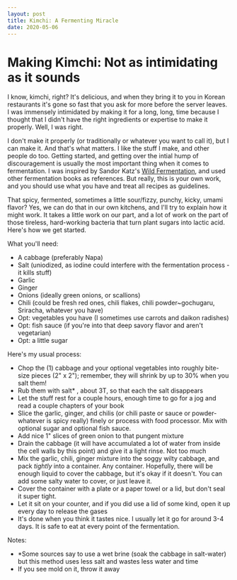 ```yaml
---
layout: post
title: Kimchi: A Fermenting Miracle
date: 2020-05-06
---
```


# Making Kimchi: Not as intimidating as it sounds

I know, kimchi, right? It's delicious, and when they bring it to you in Korean restaurants it's gone so fast that you ask for more before the server leaves. I was immensely intimidated by making it for a long, long, time because I thought that I didn't have the right ingredients or expertise to make it properly. Well, I was right.

I don't make it properly (or traditionally or whatever you want to call it), but I can make it. And that's what matters. I like the stuff I make, and other people do too. Getting started, and getting over the intial hump of discouragement is usually the most important thing when it comes to fermentation. I was inspired by Sandor Katz's [Wild Fermentation](https://www.wildfermentation.com/), and used other fermentation books as references. But really, this is your own work, and you should use what you have and treat all recipes as guidelines. 

That spicy, fermented, sometimes a little sour/fizzy, punchy, kicky, umami flavor? Yes, we can do that in our own kitchens, and I'll try to explain how it might work. It takes a little work on our part, and a lot of work on the part of those tireless, hard-working bacteria that turn plant sugars into lactic acid. Here's how we get started.

What you'll need:
- A cabbage (preferably Napa)
- Salt (uniodized, as iodine could interfere with the fermentation process -it kills stuff)
- Garlic
- Ginger
- Onions (ideally green onions, or scallions)
- Chili (could be fresh red ones, chili flakes, chili powder~gochugaru, Sriracha, whatever you have)
- Opt: vegetables you have (I sometimes use carrots and daikon radishes)
- Opt: fish sauce (if you're into that deep savory flavor and aren't vegetarian)
- Opt: a little sugar

Here's my usual process:
- Chop the (1) cabbage and your optional vegetables into roughly bite-size pieces (2" x 2"); remember, they will shrink by up to 30% when you salt them!
- Rub them with salt* , about 3T, so that each the salt disappears
- Let the stuff rest for a couple hours, enough time to go for a jog and read a couple chapters of your book
- Slice the garlic, ginger, and chilis (or chili paste or sauce or powder- whatever is spicy really) finely or process with food processor. Mix with optional sugar and optional fish sauce.
- Add nice 1" slices of green onion to that pungent mixture
- Drain the cabbage (it will have accumulated a lot of water from inside the cell walls by this point) and give it a light rinse. Not too much
- Mix the garlic, chili, ginger mixture into the soggy wilty cabbage, and pack *tightly* into a container. Any container. Hopefully, there will be enough liquid to cover the cabbage, but it's okay if it doesn't. You can add some salty water to cover, or just leave it. 
- Cover the container with a plate or a paper towel or a lid, but don't seal it super tight. 
- Let it sit on your counter, and if you did use a lid of some kind, open it up every day to release the gases
- It's done when you think it tastes nice. I usually let it go for around 3-4 days. It is safe to eat at every point of the fermentation.

Notes: 
- *Some sources say to use a wet brine (soak the cabbage in salt-water) but this method uses less salt and wastes less water and time 
- If you see mold on it, throw it away




